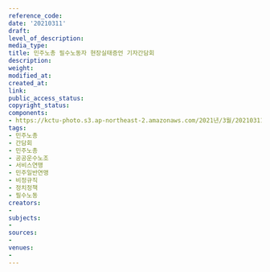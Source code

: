 ```yaml
---
reference_code: 
date: '20210311'
draft: 
level_of_description: 
media_type: 
title: 민주노총 필수노동자 현장실태증언 기자간담회
description: 
weight: 
modified_at: 
created_at: 
link: 
public_access_status: 
copyright_status: 
components:
- https://kctu-photo.s3.ap-northeast-2.amazonaws.com/2021년/3월/20210311-민주노총+필수노동자+현장실태증언+기자간담회_민주노총_간담회_민주노총_공공운수노조_서비스연맹_민주일반연맹_비정규직_정치정책_필수노동/_1DX4542.jpg
tags:
- 민주노총
- 간담회
- 민주노총
- 공공운수노조
- 서비스연맹
- 민주일반연맹
- 비정규직
- 정치정책
- 필수노동
creators:
- 
subjects:
- 
sources:
- 
venues:
- 
---
```

